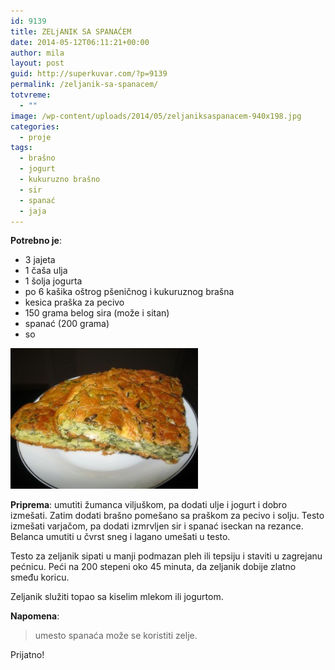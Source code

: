 ```yaml
---
id: 9139
title: ZELjANIK SA SPANAĆEM
date: 2014-05-12T06:11:21+00:00
author: mila
layout: post
guid: http://superkuvar.com/?p=9139
permalink: /zeljanik-sa-spanacem/
totvreme:
  - ""
image: /wp-content/uploads/2014/05/zeljaniksaspanacem-940x198.jpg
categories:
  - proje
tags:
  - brašno
  - jogurt
  - kukuruzno brašno
  - sir
  - spanać
  - jaja
---
```

**Potrebno je**:

  * 3 jajeta
  * 1 čaša ulja
  * 1 šolja jogurta
  * po 6 kašika oštrog pšeničnog i kukuruznog brašna
  * kesica praška za pecivo
  * 150 grama belog sira (može i sitan)
  * spanać (200 grama)
  * so

[<img class="alignnone size-medium wp-image-9140" src="/wp-content/uploads/2014/05/zeljaniksaspanacem-300x225.jpg" alt="zeljaniksaspanacem" width="300" height="225" />](/wp-content/uploads/2014/05/zeljaniksaspanacem.jpg)

**Priprema**: umutiti žumanca viljuškom, pa dodati ulje i jogurt i dobro izmešati. Zatim dodati brašno pomešano sa praškom za pecivo i solju. Testo izmešati varjačom, pa dodati izmrvljen sir i spanać iseckan na rezance. Belanca umutiti u čvrst sneg i lagano umešati u testo.

Testo za zeljanik sipati u manji podmazan pleh ili tepsiju i staviti u zagrejanu pećnicu. Peći na 200 stepeni oko 45 minuta, da zeljanik dobije zlatno smeđu koricu.

Zeljanik služiti topao sa kiselim mlekom ili jogurtom.

**Napomena**: 
> umesto spanaća može se koristiti zelje.

Prijatno!